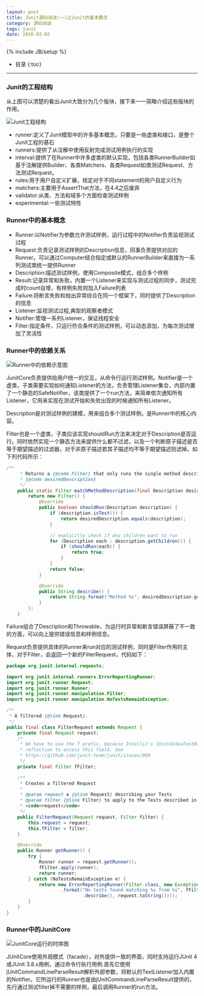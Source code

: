 ```yaml
---
layout: post
title: Junit源码阅读(一)之Junit的基本概念
category: 源码阅读
tags: junit
date: 2016-02-02
---
```

{% include JB/setup %}


* 目录
{:toc}

---

### Junit的工程结构

从上图可以清楚的看出Junit大致分为几个版块，接下来一一简略介绍这些版块的作用。

![Junit工程结构](/assets/img/20160202-struct.png)

- runner:定义了Junit模型中的许多基本概念，只要是一些虚类和接口，是整个Junit工程的基石
- runners:提供了从注解中使用反射完成测试用例执行的实现
- interval:提供了在Runner中许多虚类的默认实现，包括各类RunnerBuilder如基于注解提供Builder、各类Matchers、各类Request如类测试Request、方法测试Request。
- rules:用于用户自定义扩展，规定对于不同statement的用户自定义行为
- matchers:主要用于AssertThat方法，在4.4之后废弃
- validator:从类、方法和域多个方面检查测试样例
- experimental:一些测试特性


### Runner中的基本概念

- Runner:以Notifier为参数允许测试样例，运行过程中的Notifier负责监视测试过程
- Request:负责记录测试样例的Description信息，同事负责提供对应的Runner。可以通过Computer结合指定或默认的RunnerBuilder来直接为一系列测试类统一提供Runner
- Description:描述测试样例，使用Composite模式，组合多个样例
- Result:记录异常和失败，内置一个Listener来实现与测试过程的同步，测试完成时count自增，有样例失败则加入Failure列表
- Failure:将断言失败和抛出异常综合在同一个框架下，同时提供了Description的信息
- Listener:监视测试过程,典型的观察者模式
- Notifier:管理一系列Listener，保证线程安全
- Filter:指定条件，只运行符合条件的测试样例，可以动态添加，为每次测试增加了灵活性


### Runner中的依赖关系

![Runner中的依赖示意图](/assets/img/20160202-diagram.png)

JunitCore负责提供给用户统一的交互，从命令行运行测试样例。Notifier是一个虚类，子类需要实现如何通知Listener的方法，负责管理Listener集合，内部内置了一个静态的SafeNotifier，该类提供了一个run方法，来简单依次通知所有Listener，它用来实现在测试开始和失败出现的时候通知所有Listener。

Description是对测试样例的建模，用来组合多个测试样例，是Runner中的核心内容。

Filter也是一个虚类，子类应该实现shouldRun方法来决定对于Description是否运行。同时依然实现一个静态方法来提供什么都不过滤，以及一个判断原子描述是否等于期望描述的过滤器，对于非原子描述若其子描述均不等于期望描述则滤掉。如下列代码所示：

~~~java
/**
     * Returns a {@code Filter} that only runs the single method described by
     * {@code desiredDescription}
     */
    public static Filter matchMethodDescription(final Description desiredDescription) {
        return new Filter() {
            @Override
            public boolean shouldRun(Description description) {
                if (description.isTest()) {
                    return desiredDescription.equals(description);
                }

                // explicitly check if any children want to run
                for (Description each : description.getChildren()) {
                    if (shouldRun(each)) {
                        return true;
                    }
                }
                return false;
            }

            @Override
            public String describe() {
                return String.format("Method %s", desiredDescription.getDisplayName());
            }
        };
    }

~~~

Failure组合了Description和Throwable，为运行时异常和断言错误屏蔽了不一致的方面，可以向上提供错误信息和样例信息。

Request负责提供具体的Runner来run对应的测试样例，同时是Filter作用的主体，对于Filter，会返回一个新的FilterRequest，代码如下：

~~~java
package org.junit.internal.requests;

import org.junit.internal.runners.ErrorReportingRunner;
import org.junit.runner.Request;
import org.junit.runner.Runner;
import org.junit.runner.manipulation.Filter;
import org.junit.runner.manipulation.NoTestsRemainException;

/**
 * A filtered {@link Request}.
 */
public final class FilterRequest extends Request {
    private final Request request;
    /*
     * We have to use the f prefix, because IntelliJ's JUnit4IdeaTestRunner uses
     * reflection to access this field. See
     * https://github.com/junit-team/junit/issues/960
     */
    private final Filter fFilter;

    /**
     * Creates a filtered Request
     *
     * @param request a {@link Request} describing your Tests
     * @param filter {@link Filter} to apply to the Tests described in
     * <code>request</code>
     */
    public FilterRequest(Request request, Filter filter) {
        this.request = request;
        this.fFilter = filter;
    }

    @Override
    public Runner getRunner() {
        try {
            Runner runner = request.getRunner();
            fFilter.apply(runner);
            return runner;
        } catch (NoTestsRemainException e) {
            return new ErrorReportingRunner(Filter.class, new Exception(String
                    .format("No tests found matching %s from %s", fFilter
                            .describe(), request.toString())));
        }
    }
}
~~~



### Runner中的JunitCore

![JunitCore运行的时序图](/assets/img/20160202-timeline.png)

JUnitCore使用外观模式（facade），对外提供一致的界面，同时支持运行JUnit 4或JUnit 3.8.x用例，通过命令行执行用例.首先它使用jUnitCommandLineParseResult解析外部参数，将默认的TextListener加入内置的Notifier。它所运行的Runner也是由jUnitCommandLineParseResult提供的，先行通过测试filter掉不需要的样例，最后调用Runner的run方法。



